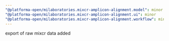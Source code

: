 ```yaml
---
"@platforma-open/milaboratories.mixcr-amplicon-alignment.model": minor
"@platforma-open/milaboratories.mixcr-amplicon-alignment.ui": minor
"@platforma-open/milaboratories.mixcr-amplicon-alignment.workflow": minor
---
```


export of raw mixcr data added
